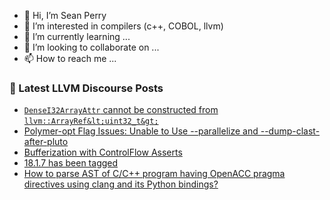 - 👋 Hi, I’m Sean Perry
- 👀 I’m interested in compilers (c++, COBOL, llvm)
- 🌱 I’m currently learning ...
- 💞️ I’m looking to collaborate on ...
- 📫 How to reach me ...

<!---
s66perry/s66perry is a ✨ special ✨ repository because its `README.md` (this file) appears on your GitHub profile.
You can click the Preview link to take a look at your changes.
--->
### 📕 Latest LLVM Discourse Posts

<!-- DISCOURSE-LLVM:START -->
- [`DenseI32ArrayAttr` cannot be constructed from `llvm::ArrayRef&lt;uint32_t&gt;`](https://discourse.llvm.org/t/densei32arrayattr-cannot-be-constructed-from-llvm-arrayref-uint32-t/79532#post_4)
- [Polymer-opt Flag Issues: Unable to Use --parallelize and --dump-clast-after-pluto](https://discourse.llvm.org/t/polymer-opt-flag-issues-unable-to-use-parallelize-and-dump-clast-after-pluto/79530#post_4)
- [Bufferization with ControlFlow Asserts](https://discourse.llvm.org/t/bufferization-with-controlflow-asserts/79534#post_2)
- [18.1.7 has been tagged](https://discourse.llvm.org/t/18-1-7-has-been-tagged/79432#post_5)
- [How to parse AST of C/C++ program having OpenACC pragma directives using clang and its Python bindings?](https://discourse.llvm.org/t/how-to-parse-ast-of-c-c-program-having-openacc-pragma-directives-using-clang-and-its-python-bindings/79535#post_1)
<!-- DISCOURSE-LLVM:END -->
